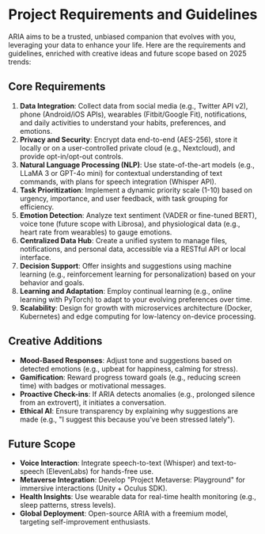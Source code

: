 # Project Requirements and Guidelines

ARIA aims to be a trusted, unbiased companion that evolves with you, leveraging your data to enhance your life. Here are the requirements and guidelines, enriched with creative ideas and future scope based on 2025 trends:

## Core Requirements
1. **Data Integration**: Collect data from social media (e.g., Twitter API v2), phone (Android/iOS APIs), wearables (Fitbit/Google Fit), notifications, and daily activities to understand your habits, preferences, and emotions.
2. **Privacy and Security**: Encrypt data end-to-end (AES-256), store it locally or on a user-controlled private cloud (e.g., Nextcloud), and provide opt-in/opt-out controls.
3. **Natural Language Processing (NLP)**: Use state-of-the-art models (e.g., LLaMA 3 or GPT-4o mini) for contextual understanding of text commands, with plans for speech integration (Whisper API).
4. **Task Prioritization**: Implement a dynamic priority scale (1-10) based on urgency, importance, and user feedback, with task grouping for efficiency.
5. **Emotion Detection**: Analyze text sentiment (VADER or fine-tuned BERT), voice tone (future scope with Librosa), and physiological data (e.g., heart rate from wearables) to gauge emotions.
6. **Centralized Data Hub**: Create a unified system to manage files, notifications, and personal data, accessible via a RESTful API or local interface.
7. **Decision Support**: Offer insights and suggestions using machine learning (e.g., reinforcement learning for personalization) based on your behavior and goals.
8. **Learning and Adaptation**: Employ continual learning (e.g., online learning with PyTorch) to adapt to your evolving preferences over time.
9. **Scalability**: Design for growth with microservices architecture (Docker, Kubernetes) and edge computing for low-latency on-device processing.

## Creative Additions
- **Mood-Based Responses**: Adjust tone and suggestions based on detected emotions (e.g., upbeat for happiness, calming for stress).
- **Gamification**: Reward progress toward goals (e.g., reducing screen time) with badges or motivational messages.
- **Proactive Check-ins**: If ARIA detects anomalies (e.g., prolonged silence from an extrovert), it initiates a conversation.
- **Ethical AI**: Ensure transparency by explaining why suggestions are made (e.g., "I suggest this because you’ve been stressed lately").

## Future Scope
- **Voice Interaction**: Integrate speech-to-text (Whisper) and text-to-speech (ElevenLabs) for hands-free use.
- **Metaverse Integration**: Develop "Project Metaverse: Playground" for immersive interactions (Unity + Oculus SDK).
- **Health Insights**: Use wearable data for real-time health monitoring (e.g., sleep patterns, stress levels).
- **Global Deployment**: Open-source ARIA with a freemium model, targeting self-improvement enthusiasts.